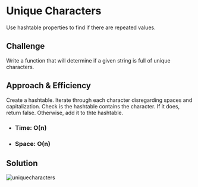 # Unique Characters
Use hashtable properties to find if there are repeated values.

## Challenge
Write a function that will determine if a given string is full of unique characters.

## Approach & Efficiency
Create a hashtable. Iterate through each character disregarding spaces and capitalization.  Check is the hashtable contains the character.  If it does, return false.  Otherwise, add it to thte hashtable.

- ### Time: O(n) <br>
- ### Space: O(n)

## Solution
![uniquecharacters](https://user-images.githubusercontent.com/25948479/48668165-d5a52300-ea9b-11e8-8195-61af9e17ad08.jpg)